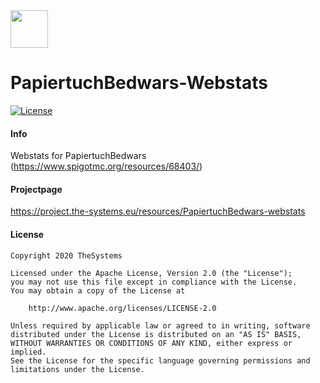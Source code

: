 <img src="https://the-systems.eu/images/favicons/apple-touch-icon.png" width="60px" />

# PapiertuchBedwars-Webstats
[![License](https://img.shields.io/badge/License-Apache%202.0-blue.svg)](https://opensource.org/licenses/Apache-2.0)

#### Info

Webstats for PapiertuchBedwars (https://www.spigotmc.org/resources/68403/)

#### Projectpage

https://project.the-systems.eu/resources/PapiertuchBedwars-webstats

#### License

    Copyright 2020 TheSystems
    
    Licensed under the Apache License, Version 2.0 (the "License");
    you may not use this file except in compliance with the License.
    You may obtain a copy of the License at
    
        http://www.apache.org/licenses/LICENSE-2.0
    
    Unless required by applicable law or agreed to in writing, software
    distributed under the License is distributed on an "AS IS" BASIS,
    WITHOUT WARRANTIES OR CONDITIONS OF ANY KIND, either express or implied.
    See the License for the specific language governing permissions and
    limitations under the License.
   
